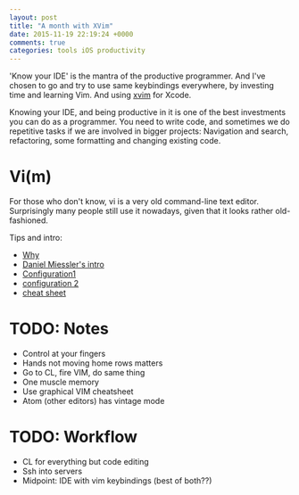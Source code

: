 ```yaml
---
layout: post
title: "A month with XVim"
date: 2015-11-19 22:19:24 +0000
comments: true
categories: tools iOS productivity
---
```


'Know your IDE' is the mantra of the productive programmer. And I've chosen to go and try to use same keybindings everywhere, by investing time and learning Vim. And using [xvim][xvim] for Xcode.

<!-- more -->

Knowing your IDE, and being productive in it is one of the best investments you can do as a programmer. You need to write code, and sometimes we do repetitive tasks if we are involved in bigger projects: Navigation and search, refactoring, some formatting and changing existing code. 

# Vi(m)

For those who don't know, vi is a very old command-line text editor. Surprisingly many people still use it nowadays, given that it looks rather old-fashioned. 

Tips and intro:
- [Why][tip1]
- [Daniel Miessler's intro][tip2]
- [Configuration1][tip3]
- [configuration 2][tip4]
- [cheat sheet][cheat-sheet]

# TODO: Notes

- Control at your fingers
- Hands not moving home rows matters
- Go to CL, fire VIM, do same thing
- One muscle memory
- Use graphical VIM cheatsheet
- Atom (other editors) has vintage mode

# TODO: Workflow

- CL for everything but code editing
- Ssh into servers
- Midpoint: IDE with vim keybindings (best of both??)


[xvim]: https://github.com/XVimProject/XVim
[tip1]: http://www.viemu.com/a-why-vi-vim.html
[tip2]: https://danielmiessler.com/study/vim/
[tip3]: http://nvie.com/posts/how-i-boosted-my-vim/ 
[tip4]: http://mislav.net/2011/12/vim-revisited/
[cheat-sheet]: http://www.viemu.com/a_vi_vim_graphical_cheat_sheet_tutorial.html
[atom]: http://atom.io